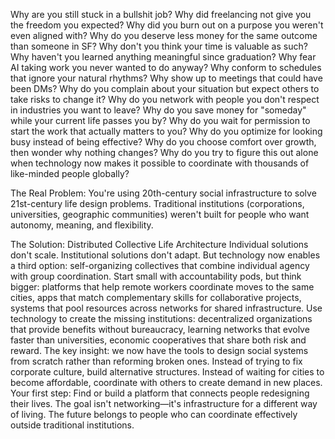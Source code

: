 Why are you still stuck in a bullshit job?
Why did freelancing not give you the freedom you expected?
Why did you burn out on a purpose you weren't even aligned with?
Why do you deserve less money for the same outcome than someone in SF?
Why don't you think your time is valuable as such?
Why haven't you learned anything meaningful since graduation?
Why fear AI taking work you never wanted to do anyway?
Why conform to schedules that ignore your natural rhythms?
Why show up to meetings that could have been DMs?
Why do you complain about your situation but expect others to take risks to change it?
Why do you network with people you don't respect in industries you want to leave?
Why do you save money for "someday" while your current life passes you by?
Why do you wait for permission to start the work that actually matters to you?
Why do you optimize for looking busy instead of being effective?
Why do you choose comfort over growth, then wonder why nothing changes?
Why do you try to figure this out alone when technology now makes it possible to coordinate with thousands of like-minded people globally?

The Real Problem: You're using 20th-century social infrastructure to solve 21st-century life design problems. Traditional institutions (corporations, universities, geographic communities) weren't built for people who want autonomy, meaning, and flexibility.

The Solution: Distributed Collective Life Architecture
Individual solutions don't scale. Institutional solutions don't adapt. But technology now enables a third option: self-organizing collectives that combine individual agency with group coordination.
Start small with accountability pods, but think bigger: platforms that help remote workers coordinate moves to the same cities, apps that match complementary skills for collaborative projects, systems that pool resources across networks for shared infrastructure.
Use technology to create the missing institutions: decentralized organizations that provide benefits without bureaucracy, learning networks that evolve faster than universities, economic cooperatives that share both risk and reward.
The key insight: we now have the tools to design social systems from scratch rather than reforming broken ones. Instead of trying to fix corporate culture, build alternative structures. Instead of waiting for cities to become affordable, coordinate with others to create demand in new places.
Your first step: Find or build a platform that connects people redesigning their lives. The goal isn't networking—it's infrastructure for a different way of living.
The future belongs to people who can coordinate effectively outside traditional institutions.
